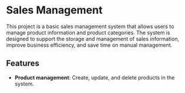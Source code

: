 # Sales Management

This project is a basic sales management system that allows users to manage product information and product categories. 
The system is designed to support the storage and management of sales information,
improve business efficiency, and save time on manual management.

## Features

- **Product management**: Create, update, and delete products in the system.
